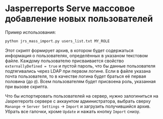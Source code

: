# Jasperreports Serve массовое добавление новых пользователей

Пример использования:

```bash
python jrs_mass_import.py users_list.txt MY_ROLE
```

Этот скрипт формирует архив, в котором будет содержаться информация о пользователях, определённых в указаном текстовом файле. Каждому пользователю присваивается свойство `externallyDefined = true` и пустой пароль, что бы данные пользователя подтягивались через LDAP при первом логине. Если в файле указана почта пользователя, то в качестве логина будет браться её первая половина (до `@`). Всем пользователям будет присвоена роль, указанная при вызове скрипта.

Что бы испортировать пользователей на сервер, нужно залогиниться на Jasperreports сервере с аккаунтом администратора, выбрать сверху `Manange` -> `Server Settings` -> `Import` и загрузить получившийся архив. Убрать все галочки, кроме `Update` и нажать кнопку `Import` снизу.
